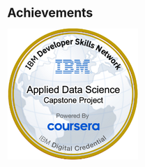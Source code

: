 # Achievements

<a href="https://www.credly.com/badges/d684aa78-d9dc-4114-9ce2-1a9c2e5c9906/public_url">
    <img src="https://github.com/hassansai10/Achievements/blob/main/images/Data_science.png?raw=true" alt="IBM Data Science Professional Certificate" width="300px"/>
</a>


